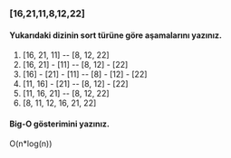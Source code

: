 ### [16,21,11,8,12,22]

#### Yukarıdaki dizinin sort türüne göre aşamalarını yazınız.
1. [16, 21, 11] -- [8, 12, 22]
2. [16, 21] - [11] -- [8, 12] - [22]
3. [16] - [21] - [11] -- [8] - [12] - [22]
4. [11, 16] - [21] -- [8, 12] - [22]
5. [11, 16, 21] -- [8, 12, 22]
6. [8, 11, 12, 16, 21, 22]

#### Big-O gösterimini yazınız.
O(n*log(n))
